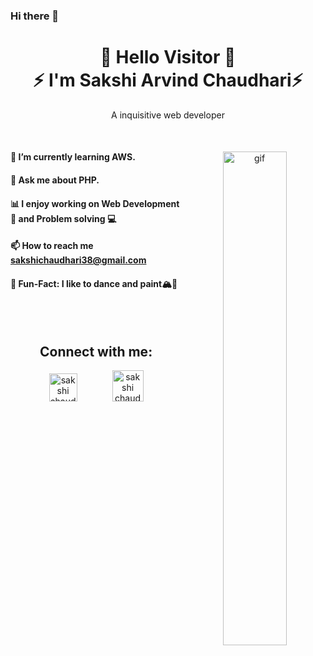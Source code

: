 ### Hi there 👋

<!--
**sakshi076/sakshi076** is a ✨ _special_ ✨ repository because its `README.md` (this file) appears on your GitHub profile.

Here are some ideas to get you started:

- 🔭 I’m currently working on ...
- 🌱 I’m currently learning ...
- 👯 I’m looking to collaborate on ...
- 🤔 I’m looking for help with ...
- 💬 Ask me about ...
- 📫 How to reach me: ...
- 😄 Pronouns: ...
- ⚡ Fun fact: ...
-->
<div align="center">

<h1> 👋 Hello Visitor 👋  <br> ⚡ I'm Sakshi Arvind Chaudhari⚡ </h1>
<p> A inquisitive  web developer</p>
<br>
<div>
<img align="right" src="consulting-consultant.gif" alt="gif" width="45%"  >
<p align="left">
<h4 align="left"> 🌱 I’m currently learning AWS.</h4>
<h4 align="left"> 💬 Ask me about PHP. </h4> 
<h4 align="left"> 📊 I enjoy working on Web Development 🧩 and Problem solving 💻 </h4>
<h4 align="left"> 📫 How to reach me <a href = "mailto: sakshichaudhari38@gmail.com">sakshichaudhari38@gmail.com</a> </h4>
<h4 align="left"> 🎉 Fun-Fact: I like to dance and paint🏔🌈</h4>
</p>    
</div>
<br>
<br>

<h2 align="center">Connect with me:</h2>

<div align="center">
<a href="www.linkedin.com/in/sakshi-chaudhari-459201215" target="blank"><img src="https://raw.githubusercontent.com/rahuldkjain/github-profile-readme-generator/master/src/images/icons/Social/linked-in-alt.svg" alt="sakshi chaudhari" height="45" width="45" /></a>&emsp;&emsp;&emsp;&emsp;<a href="mailto:sakshichaudhari38@gmail.com" target="blank"><img  src="https://cdn4.iconfinder.com/data/icons/logos-brands-in-colors/48/google-gmail-512.png" alt="sakshi chaudhari" height="50" width="50" /></a>
</div>
